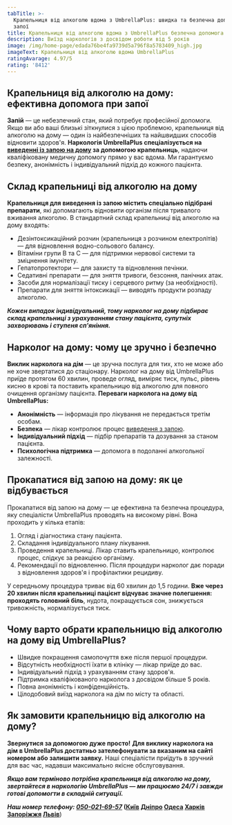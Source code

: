 ```yaml
---
tabTitle: >-
  Крапельниця від алкоголю вдома з UmbrellaPlus: швидка та безпечна допомога при
  запої
title: Крапельниця від алкоголю вдома з UmbrellaPlus безпечна допомога при запої
description: Виїзд наркологів з досвідом роботи від 5 років
image: /img/home-page/edada76be4fa9739d5a796f8a5783409_high.jpg
imageText: Крапельниця від алкоголю вдома UmbrellaPlus
ratingAvarage: 4.97/5
rating: '8412'
---
```


## Крапельниця від алкоголю на дому: ефективна допомога при запої

**Запій** — це небезпечний стан, який потребує професійної допомоги. Якщо ви або ваші близькі зіткнулися з цією проблемою, крапельниця від алкоголю на дому — один із найбезпечніших та найшвидших способів відновити здоров'я. **Наркологія UmbrellaPlus спеціалізується на [виведенні із запою на дому](https://umbrella-plus.com.ua/uk/services/vivod-iz-zapoia-na-domy-umbrellaplus-ua/) за допомогою крапельниць**, надаючи кваліфіковану медичну допомогу прямо у вас вдома. Ми гарантуємо безпеку, анонімність і індивідуальний підхід до кожного пацієнта.

## Склад крапельниці від алкоголю на дому

**Крапельниця для виведення із запою містить спеціально підібрані препарати**, які допомагають відновити організм після тривалого вживання алкоголю. В стандартний склад крапельниці від алкоголю на дому входять:

* Дезінтоксикаційний розчин (крапельниця з розчином електролітів) — для відновлення водно-сольового балансу.
* Вітаміни групи B та C — для підтримки нервової системи та зміцнення імунітету.
* Гепатопротектори — для захисту та відновлення печінки.
* Седативні препарати — для зняття тривоги, безсоння, панічних атак.
* Засоби для нормалізації тиску і серцевого ритму (за необхідності).
* Препарати для зняття інтоксикації — виводять продукти розпаду алкоголю.

***Кожен випадок індивідуальний, тому нарколог на дому підбирає склад крапельниці з урахуванням стану пацієнта, супутніх захворювань і ступеня сп'яніння.***

## Нарколог на дому: чому це зручно і безпечно

**Виклик нарколога на дім** — це зручна послуга для тих, хто не може або не хоче звертатися до стаціонару. Нарколог на дому від UmbrellaPlus приїде протягом 60 хвилин, проведе огляд, виміряє тиск, пульс, рівень кисню в крові та поставить крапельницю від алкоголю для повного очищення організму пацієнта. **Переваги нарколога на дому від UmbrellaPlus:**

* **Анонімність** — інформація про лікування не передається третім особам.
* **Безпека** — лікар контролює процес [виведення з запою](https://umbrella-plus.com.ua/uk/services/vivod-iz-zapoia-umbrellaplus-ua/).
* **Індивідуальний підхід** — підбір препаратів та дозування за станом пацієнта.
* **Психологічна підтримка** — допомога в подоланні алкогольної залежності.

## Прокапатися від запою на дому: як це відбувається

Прокапатися від запою на дому — це ефективна та безпечна процедура, яку спеціалісти UmbrellaPlus проводять на високому рівні. Вона проходить у кілька етапів:

1. Огляд і діагностика стану пацієнта.
2. Складання індивідуального плану лікування.
3. Проведення крапельниці. Лікар ставить крапельницю, контролює процес, слідкує за реакцією організму.
4. Рекомендації по відновленню. Після процедури нарколог дає поради з відновлення здоров'я і профілактики рецидиву.

У середньому процедура триває від 60 хвилин до 1,5 години. **Вже через 20 хвилин після крапельниці пацієнт відчуває значне полегшення: проходять головний біль**, нудота, покращується сон, знижується тривожність, нормалізується тиск.

## Чому варто обрати крапельницю від алкоголю на дому від UmbrellaPlus?

* Швидке покращення самопочуття вже після першої процедури.
* Відсутність необхідності їхати в клініку — лікар приїде до вас.
* Індивідуальний підхід з урахуванням стану здоров'я.
* Підтримка кваліфікованого нарколога з досвідом більше 5 років.
* Повна анонімність і конфіденційність.
* Цілодобовий виїзд нарколога на дім по місту та області.

## Як замовити крапельницю від алкоголю на дому?

**Звернутися за допомогою дуже просто!** **Для виклику нарколога на дім в UmbrellaPlus достатньо зателефонувати за вказаним на сайті номером або залишити заявку.** Наші спеціалісти приїдуть в зручний для вас час, надавши максимально якісне обслуговування.

***Якщо вам терміново потрібна крапельниця від алкоголю на дому, звертайтеся в наркологію UmbrellaPlus — ми працюємо 24/7 і завжди готові допомогти в складній ситуації.***

***Наш номер телефону: [050-021-69-57](tel:0500216957)* ([Київ](https://umbrella-plus.com.ua/uk/kiev/) [Дніпро](https://umbrella-plus.com.ua/uk/dnepr/) [Одеса](https://umbrella-plus.com.ua/uk/lechenie-alc/) [Харків](https://umbrella-plus.com.ua/uk/kharkiv/) [Запоріжжя](https://umbrella-plus.com.ua/uk/zaporozie/) [Львів](https://umbrella-plus.com.ua/uk/lviv/)**)
